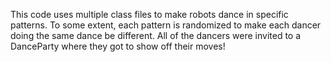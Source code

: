 This code uses multiple class files to make robots dance in specific patterns. To some extent, each pattern is randomized to make each dancer doing the same dance be different. All of the dancers were invited to a DanceParty where they got to show off their moves!
